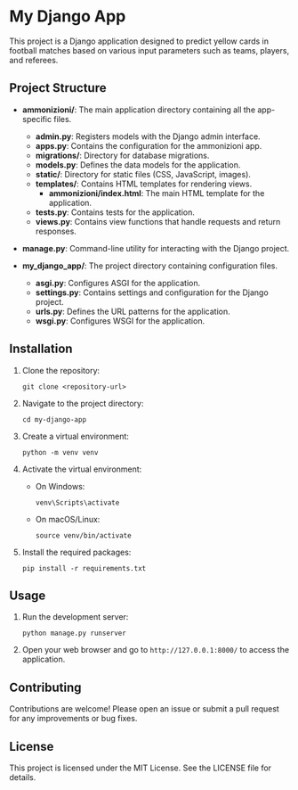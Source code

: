 # My Django App

This project is a Django application designed to predict yellow cards in football matches based on various input parameters such as teams, players, and referees.

## Project Structure

- **ammonizioni/**: The main application directory containing all the app-specific files.
  - **admin.py**: Registers models with the Django admin interface.
  - **apps.py**: Contains the configuration for the ammonizioni app.
  - **migrations/**: Directory for database migrations.
  - **models.py**: Defines the data models for the application.
  - **static/**: Directory for static files (CSS, JavaScript, images).
  - **templates/**: Contains HTML templates for rendering views.
    - **ammonizioni/index.html**: The main HTML template for the application.
  - **tests.py**: Contains tests for the application.
  - **views.py**: Contains view functions that handle requests and return responses.

- **manage.py**: Command-line utility for interacting with the Django project.

- **my_django_app/**: The project directory containing configuration files.
  - **asgi.py**: Configures ASGI for the application.
  - **settings.py**: Contains settings and configuration for the Django project.
  - **urls.py**: Defines the URL patterns for the application.
  - **wsgi.py**: Configures WSGI for the application.

## Installation

1. Clone the repository:
   ```
   git clone <repository-url>
   ```

2. Navigate to the project directory:
   ```
   cd my-django-app
   ```

3. Create a virtual environment:
   ```
   python -m venv venv
   ```

4. Activate the virtual environment:
   - On Windows:
     ```
     venv\Scripts\activate
     ```
   - On macOS/Linux:
     ```
     source venv/bin/activate
     ```

5. Install the required packages:
   ```
   pip install -r requirements.txt
   ```

## Usage

1. Run the development server:
   ```
   python manage.py runserver
   ```

2. Open your web browser and go to `http://127.0.0.1:8000/` to access the application.

## Contributing

Contributions are welcome! Please open an issue or submit a pull request for any improvements or bug fixes.

## License

This project is licensed under the MIT License. See the LICENSE file for details.